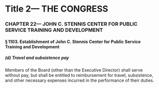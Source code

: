 
# Title 2— THE CONGRESS
### CHAPTER 22— JOHN C. STENNIS CENTER FOR PUBLIC SERVICE TRAINING AND DEVELOPMENT
#### § 1103. Establishment of John C. Stennis Center for Public Service Training and Development
##### (d) Travel and subsistence pay

Members of the Board (other than the Executive Director) shall serve without pay, but shall be entitled to reimbursement for travel, subsistence, and other necessary expenses incurred in the performance of their duties.
